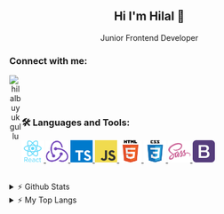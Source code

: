 ## <div align="center"> Hi I'm Hilal 👋</div>
<div align="center"> Junior Frontend Developer</div>

### Connect with me:
<div align="center">
    <a href="https://www.linkedin.com/in/hilal-b%C3%BCy%C3%BCkg%C3%BCll%C3%BC-11508b198/" target="_blank">
    <img align="left" alt="hilalbuyukgullu" width="22px" src="https://raw.githubusercontent.com/rahuldkjain/github-profile-readme-generator/master/src/images/icons/Social/linked-in-alt.svg" />
    </a>
</div>
<br />
<br />
 <br/>

### 🛠️ Languages and Tools:
  <p align="left">
      <a href="https://reactjs.org/" target="_blank"> <img src="https://raw.githubusercontent.com/devicons/devicon/master/icons/react/react-original-wordmark.svg" alt="react" width="40" height="40"/> </a>
      <a href="https://redux.js.org/" target="_blank"> <img src="https://raw.githubusercontent.com/devicons/devicon/master/icons/redux/redux-original.svg" alt="redux" width="40" height="40"/> </a>
      <a href="https://www.typescriptlang.org/" target="_blank"> <img src="https://raw.githubusercontent.com/github/explore/80688e429a7d4ef2fca1e82350fe8e3517d3494d/topics/typescript/typescript.png" alt="typescript" width="40" height="40"/> </a>
      <a href="https://www.javascript.com/" target="_blank"> <img src="https://raw.githubusercontent.com/github/explore/80688e429a7d4ef2fca1e82350fe8e3517d3494d/topics/javascript/javascript.png" alt="javascript" width="40" height="40"/> </a>
      <a href="https://html.com/" target="_blank"> <img src="https://raw.githubusercontent.com/github/explore/80688e429a7d4ef2fca1e82350fe8e3517d3494d/topics/html/html.png" alt="javascript" width="40" height="40"/> </a>
      <a href="https://css.org/" target="_blank"> <img src="https://raw.githubusercontent.com/github/explore/80688e429a7d4ef2fca1e82350fe8e3517d3494d/topics/css/css.png" alt="javascript" width="40" height="40"/> </a>
      <a href="https://sass-lang.com/" target="_blank"> <img src="https://raw.githubusercontent.com/github/explore/80688e429a7d4ef2fca1e82350fe8e3517d3494d/topics/sass/sass.png" alt="javascript" width="40" height="40"/> </a>
      <a href="https://getbootstrap.com/" target="_blank"> <img src="https://raw.githubusercontent.com/github/explore/80688e429a7d4ef2fca1e82350fe8e3517d3494d/topics/bootstrap/bootstrap.png" alt="javascript" width="40" height="40"/> </a>
   </p>
 <br/>

<details>
<summary>⚡ Github Stats</summary>
<img src="https://github-readme-stats.vercel.app/api?username=hilalbuyukgullu&show_icons=true&theme=dracula">
</details>

<details>
<summary>⚡ My Top Langs</summary>
<img  src="https://github-readme-stats.vercel.app/api/top-langs/?username=hilalbuyukgullu&layout=compact&hide=html,css&&show_icons=true&theme=dracula" alt="My Top Langs" />
</details>


    

<!--
**hilalbuyukgullu/HilalBuyukgullu** is a ✨ _special_ ✨ repository because its `README.md` (this file) appears on your GitHub profile.

Here are some ideas to get you started:

- 🔭 I’m currently working on ...
- 🌱 I’m currently learning ...
- 👯 I’m looking to collaborate on ...
- 🤔 I’m looking for help with ...
- 💬 Ask me about ...
- 📫 How to reach me: ...
- 😄 Pronouns: ...
- ⚡ Fun fact: ...
  
-->


